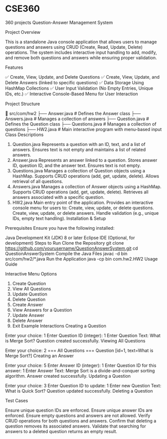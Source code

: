 # CSE360
360 projects
Question-Answer Management System

Project Overview

This is a standalone Java console application that allows users to manage questions and answers using CRUD (Create, Read, Update, Delete) operations. The system includes interactive input handling to add, modify, and remove both questions and answers while ensuring proper validation.

Features

✅ Create, View, Update, and Delete Questions
✅ Create, View, Update, and Delete Answers (linked to specific questions)
✅ Data Storage Using HashMap Collections
✅ User Input Validation (No Empty Entries, Unique IDs, etc.)
✅ Interactive Console-Based Menu for User Interaction

Project Structure

📂 src/com/hw2
   ├── Answer.java        # Defines the Answer class
   ├── Answers.java       # Manages a collection of answers
   ├── Question.java      # Defines the Question class
   ├── Questions.java     # Manages a collection of questions
   ├── HW2.java           # Main interactive program with menu-based input
Class Descriptions

1. Question.java
Represents a question with an ID, text, and a list of answers.
Ensures text is not empty and maintains a list of related answers.
2. Answer.java
Represents an answer linked to a question.
Stores answer ID, question ID, and the answer text.
Ensures text is not empty.
3. Questions.java
Manages a collection of Question objects using a HashMap.
Supports CRUD operations (add, get, update, delete).
Allows retrieval of all questions.
4. Answers.java
Manages a collection of Answer objects using a HashMap.
Supports CRUD operations (add, get, update, delete).
Retrieves all answers associated with a specific question.
5. HW2.java
Main entry point of the application.
Provides an interactive console menu for users to:
Create, view, update, or delete questions.
Create, view, update, or delete answers.
Handle validation (e.g., unique IDs, empty text handling).
Installation & Setup

Prerequisites
Ensure you have the following installed:

Java Development Kit (JDK) 8 or later
Eclipse IDE (Optional, for development)
Steps to Run
Clone the Repository
git clone https://github.com/yourusername/QuestionAnswerSystem.git
cd QuestionAnswerSystem
Compile the Java Files
javac -d bin src/com/hw2/*.java
Run the Application
java -cp bin com.hw2.HW2
Usage Guide

Interactive Menu Options
1. Create Question
2. View All Questions
3. Update Question
4. Delete Question
5. Create Answer
6. View Answers for a Question
7. Update Answer
8. Delete Answer
9. Exit
Example Interactions
Creating a Question

Enter your choice: 1
Enter Question ID (integer): 1
Enter Question Text: What is Merge Sort?
Question created successfully.
Viewing All Questions

Enter your choice: 2
=== All Questions ===
Question [id=1, text=What is Merge Sort?]
Creating an Answer

Enter your choice: 5
Enter Answer ID (integer): 1
Enter Question ID for this answer: 1
Enter Answer Text: Merge Sort is a divide-and-conquer sorting algorithm.
Answer created successfully.
Updating a Question

Enter your choice: 3
Enter Question ID to update: 1
Enter new Question Text: What is Quick Sort?
Question updated successfully.
Deleting a Question

Test Cases

Ensure unique question IDs are enforced.
Ensure unique answer IDs are enforced.
Ensure empty questions and answers are not allowed.
Verify CRUD operations for both questions and answers.
Confirm that deleting a question removes its associated answers.
Validate that searching for answers to a deleted question returns an empty result.
